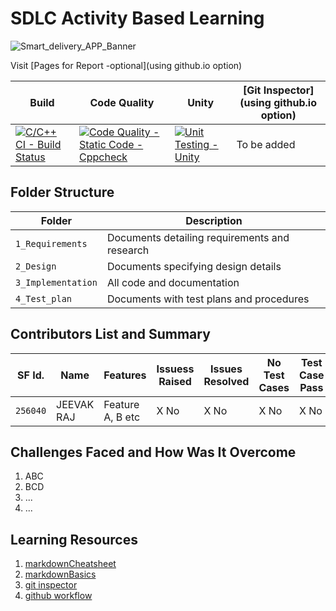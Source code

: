 # SDLC Activity Based Learning
![Smart_delivery_APP_Banner](https://github.com/JeevakRaj/Smart-Delivery-App_MiniProject-C/blob/main/MiniProject_C/1_Requirements/Smart%20Delivery%20App.png)

Visit [Pages for Report -optional](using github.io option)

Build | Code Quality | Unity | [Git Inspector](using github.io option)
------|----------|-------|--------------
[![C/C++ CI - Build Status](https://github.com/JeevakRaj/Smart-Delivery-App_MiniProject-C/actions/workflows/main.yml/badge.svg)](https://github.com/JeevakRaj/Smart-Delivery-App_MiniProject-C/actions/workflows/main.yml)| [![Code Quality - Static Code - Cppcheck](https://github.com/JeevakRaj/Smart-Delivery-App_MiniProject-C/actions/workflows/Code_Quality%20static_code%20CPP_check.yml/badge.svg)](https://github.com/JeevakRaj/Smart-Delivery-App_MiniProject-C/actions/workflows/Code_Quality%20static_code%20CPP_check.yml) | [![Unit Testing - Unity](https://github.com/JeevakRaj/Smart-Delivery-App_MiniProject-C/actions/workflows/unity.yml/badge.svg)](https://github.com/JeevakRaj/Smart-Delivery-App_MiniProject-C/actions/workflows/unity.yml) | To be added


## Folder Structure
Folder             | Description
-------------------| -----------------------------------------
`1_Requirements`   | Documents detailing requirements and research
`2_Design`         | Documents specifying design details
`3_Implementation` | All code and documentation
`4_Test_plan`      | Documents with test plans and procedures

## Contributors List and Summary

SF Id. |  Name   |    Features    | Issuess Raised |Issues Resolved|No Test Cases|Test Case Pass
-------|---------|----------------|----------------|---------------|-------------|--------------
`256040` | JEEVAK RAJ  | Feature A, B etc    | X No     | X No   |X No   |X No     
   

## Challenges Faced and How Was It Overcome

1. ABC
2. BCD
3. ...
4. ...

## Learning Resources
1. [markdownCheatsheet](https://github.com/adam-p/markdown-here/wiki/Markdown-Cheatsheet)
2. [markdownBasics](https://guides.github.com/features/mastering-markdown/)
3. [git inspector](https://github.com/ejwa/gitinspector.git)
4. [github workflow](https://docs.github.com/en/actions/learn-github-action)
